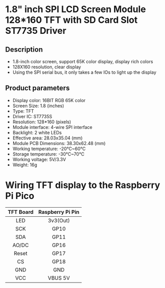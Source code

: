# 1.8" inch SPI LCD Screen Module 128*160 TFT with SD Card Slot ST7735 Driver

## Description

* 1.8-inch color screen, support 65K color display, display rich colors
* 128X160 resolution, clear display
* Using the SPI serial bus, it only takes a few IOs to light up the display


## Product parameters
* Display color: 16BIT RGB 65K color
* Screen Size: 1.8 (inches)
* Type: TFT
* Driver IC: ST7735S
* Resolution: 128*160 (pixels)
* Module interface: 4-wire SPI interface
* Backlight: 2 white LEDs
* Effective area: 28.03x35.04 (mm)
* Module PCB Dimensions: 38.30x62.48 (mm)
* Working temperature: -20℃~60℃
* Storage temperature: -30℃~70℃
* Working voltage: 5V/3.3V
* Weight: 16g


# Wiring TFT display to the Raspberry Pi Pico

| TFT Board | Raspberry Pi Pin |
|:--------:|:-------------:|
| LED | 3v3(Out)|
| SCK | GP10 |
| SDA | GP11 |
| AO/DC | GP16 |
| Reset | GP17 |
| CS | GP18 |
| GND | GND |
| VCC | VBUS 5V |